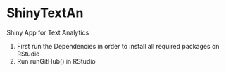 # ShinyTextAn
Shiny App for Text Analytics

1. First run the Dependencies in order to install all required packages on RStudio
2. Run runGitHub() in RStudio
